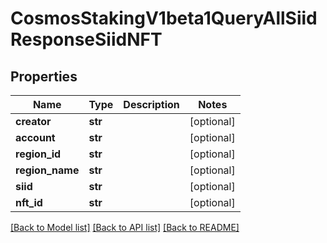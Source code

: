 # CosmosStakingV1beta1QueryAllSiidResponseSiidNFT

## Properties
Name | Type | Description | Notes
------------ | ------------- | ------------- | -------------
**creator** | **str** |  | [optional] 
**account** | **str** |  | [optional] 
**region_id** | **str** |  | [optional] 
**region_name** | **str** |  | [optional] 
**siid** | **str** |  | [optional] 
**nft_id** | **str** |  | [optional] 

[[Back to Model list]](../README.md#documentation-for-models) [[Back to API list]](../README.md#documentation-for-api-endpoints) [[Back to README]](../README.md)

